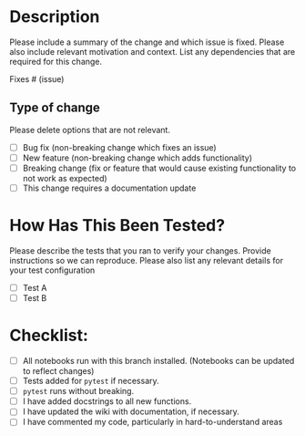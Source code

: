 # Description

Please include a summary of the change and which issue is fixed. Please also include relevant motivation and context. List any dependencies that are required for this change.

Fixes # (issue)

## Type of change

Please delete options that are not relevant.

- [ ] Bug fix (non-breaking change which fixes an issue)
- [ ] New feature (non-breaking change which adds functionality)
- [ ] Breaking change (fix or feature that would cause existing functionality to not work as expected)
- [ ] This change requires a documentation update

# How Has This Been Tested?

Please describe the tests that you ran to verify your changes. Provide instructions so we can reproduce. Please also list any relevant details for your test configuration

- [ ] Test A
- [ ] Test B

# Checklist:

- [ ] All notebooks run with this branch installed. (Notebooks can be updated to reflect changes)
- [ ] Tests added for `pytest` if necessary.
- [ ] `pytest` runs without breaking.
- [ ] I have added docstrings to all new functions.
- [ ] I have updated the wiki with documentation, if necessary.
- [ ] I have commented my code, particularly in hard-to-understand areas
